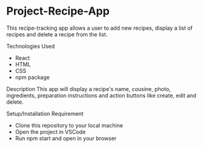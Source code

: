 # Project-Recipe-App

This recipe-tracking app allows a user to add new recipes, display a list of recipes and delete a recipe from the list.

Technologies Used
- React
- HTML
- CSS
- npm package

Description
This app will display a recipe's name, cousine, photo, ingredients, preparation instructions and action buttons like create, edit and delete.

Setup/Installation Requirement
- Clone this repository to your local machine
- Open the project in VSCode
- Run npm start and open in your browser
